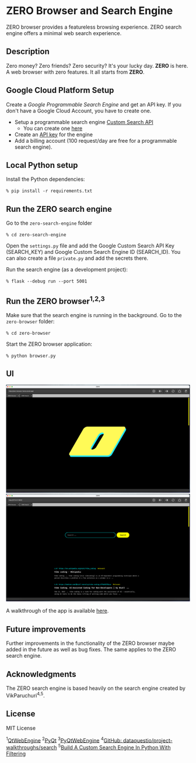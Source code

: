 # ZERO Browser and Search Engine

ZERO browser provides a featureless browsing experience. ZERO search engine offers a minimal web search experience.

## Description

Zero money? Zero friends? Zero security? It's your lucky day. **ZERO** is here. A web browser with zero features. It all starts from **ZERO**.

## Google Cloud Platform Setup

Create a _Google Programmable Search Engine_ and get an API key. If you don't have a Google Cloud Account, you have to create one.

- Setup a programmable search engine [Custom Search API](https://developers.google.com/custom-search/v1/introduction)
  - You can create one [here](https://programmablesearchengine.google.com/controlpanel/all)
- Create an [API key](https://console.cloud.google.com/apis/credentials) for the engine
- Add a billing account (100 request/day are free for a programmable search engine).

## Local Python setup

Install the Python dependencies:

`% pip install -r requirements.txt`

## Run the ZERO search engine

Go to the `zero-search-engine` folder

`% cd zero-search-engine`

Open the `settings.py` file and add the Google Custom Search API Key (SEARCH_KEY) and Google Custom Search Engine ID (SEARCH_ID). You can also create a file `private.py` and add the secrets there.

Run the search engine (as a development project):

`% flask --debug run --port 5001`

## Run the ZERO browser<sup>1,2,3</sup>

Make sure that the search engine is running in the background.
Go to the `zero-browser` folder:

`% cd zero-browser`

Start the ZERO browser application:

`% python browser.py`

## UI

![UI Screenshot: ZERO Home](./imgs/ui-1.png)
![UI Screenshot: ZERO Search Engine](./imgs/ui-2.png)

A walkthrough of the app is available [here](https://youtu.be/WEzMakYqqqk).

## Future improvements

Further improvements in the functionality of the ZERO browser maybe added in the future as well as bug fixes. The same applies to the ZERO search engine.

## Acknowledgments

The ZERO search engine is based heavily on the search engine created by VikParuchuri<sup>4,5</sup>.

## License

MIT License

<sup>1</sup>[QtWebEngine](https://doc.qt.io/qt-6/qtwebengine-index.html)
<sup>2</sup>[PyQt](https://www.riverbankcomputing.com/)
<sup>3</sup>[PyQtWebEngine](https://pypi.org/project/PyQtWebEngine/)
<sup>4</sup>[GitHub: dataquestio/project-walkthroughs/search](https://github.com/dataquestio/project-walkthroughs/tree/master/search)
<sup>5</sup>[Build A Custom Search Engine In Python With Filtering
](https://www.youtube.com/watch?v=WYPFotzHZ4A)
